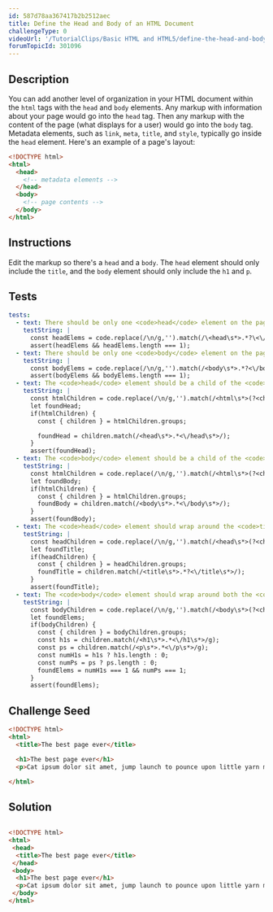 ```yaml
---
id: 587d78aa367417b2b2512aec
title: Define the Head and Body of an HTML Document
challengeType: 0
videoUrl: '/TutorialClips/Basic HTML and HTML5/define-the-head-and-body-of-an-html-document.webm'
forumTopicId: 301096
---
```


## Description
<section id='description'>
You can add another level of organization in your HTML document within the <code>html</code> tags with the <code>head</code> and <code>body</code> elements. Any markup with information about your page would go into the <code>head</code> tag. Then any markup with the content of the page (what displays for a user) would go into the <code>body</code> tag.
Metadata elements, such as <code>link</code>, <code>meta</code>, <code>title</code>, and <code>style</code>, typically go inside the <code>head</code> element.
Here's an example of a page's layout:

```html
<!DOCTYPE html>
<html>
  <head>
    <!-- metadata elements -->
  </head>
  <body>
    <!-- page contents -->
  </body>
</html>
```

</section>

## Instructions
<section id='instructions'>
Edit the markup so there's a <code>head</code> and a <code>body</code>. The <code>head</code> element should only include the <code>title</code>, and the <code>body</code> element should only include the <code>h1</code> and <code>p</code>.
</section>

## Tests
<section id='tests'>

```yml
tests:
  - text: There should be only one <code>head</code> element on the page.
    testString: |
      const headElems = code.replace(/\n/g,'').match(/\<head\s*>.*?\<\/head\s*>/g);
      assert(headElems && headElems.length === 1);
  - text: There should be only one <code>body</code> element on the page.
    testString: |
      const bodyElems = code.replace(/\n/g,'').match(/<body\s*>.*?<\/body\s*>/g);
      assert(bodyElems && bodyElems.length === 1);
  - text: The <code>head</code> element should be a child of the <code>html</code> element.
    testString: |
      const htmlChildren = code.replace(/\n/g,'').match(/<html\s*>(?<children>.*)<\/html\s*>/);
      let foundHead;
      if(htmlChildren) {
        const { children } = htmlChildren.groups;

        foundHead = children.match(/<head\s*>.*<\/head\s*>/);
      }
      assert(foundHead);
  - text: The <code>body</code> element should be a child of the <code>html</code> element.
    testString: |
      const htmlChildren = code.replace(/\n/g,'').match(/<html\s*>(?<children>.*?)<\/html\s*>/);
      let foundBody;
      if(htmlChildren) {
        const { children } = htmlChildren.groups;
        foundBody = children.match(/<body\s*>.*<\/body\s*>/);
      }
      assert(foundBody);
  - text: The <code>head</code> element should wrap around the <code>title</code> element.
    testString: |
      const headChildren = code.replace(/\n/g,'').match(/<head\s*>(?<children>.*?)<\/head\s*>/);
      let foundTitle;
      if(headChildren) {
        const { children } = headChildren.groups;
        foundTitle = children.match(/<title\s*>.*?<\/title\s*>/);
      }
      assert(foundTitle);
  - text: The <code>body</code> element should wrap around both the <code>h1</code> and <code>p</code> elements.
    testString: |
      const bodyChildren = code.replace(/\n/g,'').match(/<body\s*>(?<children>.*?)<\/body\s*>/);
      let foundElems;
      if(bodyChildren) {
        const { children } = bodyChildren.groups;
        const h1s = children.match(/<h1\s*>.*<\/h1\s*>/g);
        const ps = children.match(/<p\s*>.*<\/p\s*>/g);
        const numH1s = h1s ? h1s.length : 0;
        const numPs = ps ? ps.length : 0;
        foundElems = numH1s === 1 && numPs === 1;
      }
      assert(foundElems);
```

</section>

## Challenge Seed
<section id='challengeSeed'>

<div id='html-seed'>

```html
<!DOCTYPE html>
<html>
  <title>The best page ever</title>

  <h1>The best page ever</h1>
  <p>Cat ipsum dolor sit amet, jump launch to pounce upon little yarn mouse, bare fangs at toy run hide in litter box until treats are fed. Go into a room to decide you didn't want to be in there anyway. I like big cats and i can not lie kitty ipsum dolor sit amet, shed everywhere shed everywhere stretching attack your ankles chase the red dot, hairball run catnip eat the grass sniff. Meow i could pee on this if i had the energy for slap owner's face at 5am until human fills food dish yet scamper. Knock dish off table head butt cant eat out of my own dish scratch the furniture. Make meme, make cute face. Sleep in the bathroom sink chase laser but pee in the shoe. Paw at your fat belly licks your face and eat grass, throw it back up kitty ipsum dolor sit amet, shed everywhere shed everywhere stretching attack your ankles chase the red dot, hairball run catnip eat the grass sniff.</p>

</html>
```

</div>



</section>

## Solution
<section id='solution'>

```html

<!DOCTYPE html>
<html>
 <head>
  <title>The best page ever</title>
 </head>
 <body>
  <h1>The best page ever</h1>
  <p>Cat ipsum dolor sit amet, jump launch to pounce upon little yarn mouse, bare fangs at toy run hide in litter box until treats are fed. Go into a room to decide you didn't want to be in there anyway. I like big cats and i can not lie kitty ipsum dolor sit amet, shed everywhere shed everywhere stretching attack your ankles chase the red dot, hairball run catnip eat the grass sniff. Meow i could pee on this if i had the energy for slap owner's face at 5am until human fills food dish yet scamper. Knock dish off table head butt cant eat out of my own dish scratch the furniture. Make meme, make cute face. Sleep in the bathroom sink chase laser but pee in the shoe. Paw at your fat belly licks your face and eat grass, throw it back up kitty ipsum dolor sit amet, shed everywhere shed everywhere stretching attack your ankles chase the red dot, hairball run catnip eat the grass sniff.</p>
 </body>
</html>
```

</section>
